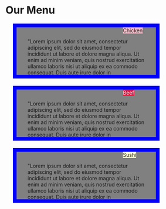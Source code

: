 <!DOCTYPE html>
<html lang="en">
<head>
	<meta charset="utf-8">
	<meta http-equiv="X-UA-Compatiable" content="IE=edge">
	<meta name="viewport" content="width=device-width, initial-scale=1">
<title>Bootstrap Grid</title>
<style>
  
.row {
	margin-bottom: 15px;
	width: 100%;
}
.row > div {
	border: 2px solid red;
	background-color: gray;
}

h1 {
	text-align: center;
}
.col-md-4 {
	background-color: gray;
			padding: 30px 30px 30px 30px;
			border: 10px solid blue;
			margin: 20px;
			width: 400px;
			height: 150px;
			box-sizing:border-box;
			overflow: scroll;
}

p{
			width: 100px;
			height: 20px;
			border: 2px solid black;

		}
			
		#Chicken {
			background-color: pink;
			text-align: center;
			position: absolute;
			float: right;
			margin-top: -30px;
			margin-left: 260px;

			
		}
		#Beef {
			background-color:crimson;
			text-align: center;
			color: ghostwhite;
			position: absolute;
			float: right;
			margin-top: -30px;
			margin-left: 260px;


		}
		#Sushi {
			background-color: lightgoldenrodyellow;
			text-align: center;
			float: right;
			position: absolute;
			margin-top: -30px;
			margin-left: 260px;
		}
</style>
</head>
<body>
	<h1>Our Menu</h1>
<div class="container-fluid">
	<div class="row">
		<div class="col-md-4 col-sm-6"><p id="Chicken">Chicken</p>
			<div>"Lorem ipsum dolor sit amet, consectetur adipiscing elit, sed do eiusmod tempor incididunt ut labore et dolore magna aliqua. Ut enim ad minim veniam, quis nostrud exercitation ullamco laboris nisi ut aliquip ex ea commodo consequat. Duis aute irure dolor in reprehenderit in voluptate velit esse cillum dolore eu fugiat nulla pariatur. Excepteur sint occaecat cupidatat non proident, sunt in culpa qui officia deserunt mollit anim id est laborum."</div></div>
		<div class="col-md-4 col-sm-6"><p id="Beef">Beef</p>	
			<div>"Lorem ipsum dolor sit amet, consectetur adipiscing elit, sed do eiusmod tempor incididunt ut labore et dolore magna aliqua. Ut enim ad minim veniam, quis nostrud exercitation ullamco laboris nisi ut aliquip ex ea commodo consequat. Duis aute irure dolor in reprehenderit in voluptate velit esse cillum dolore eu fugiat nulla pariatur. Excepteur sint occaecat cupidatat non proident, sunt in culpa qui officia deserunt mollit anim id est laborum."</div></div>
		<div class="col-md-4 col-sm-6"><p id="Sushi">Sushi</p>	
			<div>"Lorem ipsum dolor sit amet, consectetur adipiscing elit, sed do eiusmod tempor incididunt ut labore et dolore magna aliqua. Ut enim ad minim veniam, quis nostrud exercitation ullamco laboris nisi ut aliquip ex ea commodo consequat. Duis aute irure dolor in reprehenderit in voluptate velit esse cillum dolore eu fugiat nulla pariatur. Excepteur sint occaecat cupidatat non proident, sunt in culpa qui officia deserunt mollit anim id est laborum."</div></div>
	</div>

</div>
<script src="js/jquery-3.7.1.min.js"></script>
<script src="js/bootstrap.min.js"></script>
<script src="js/script.js"></script>
</body>
</html>
